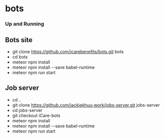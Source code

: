 # bots

### Up and Running ###
## Bots site ##
* git clone https://github.com/icarebenefits/bots.git bots
* cd bots
* meteor npm install
* meteor npm install --save babel-runtime
* meteor npm run start

## Job server ##
* cd ..
* git clone https://github.com/jackiekhuu-work/jobs-server.git jobs-server
* cd jobs-server
* git checkout iCare-bots
* meteor npm install
* meteor npm install --save babel-runtime
* meteor npm run start
